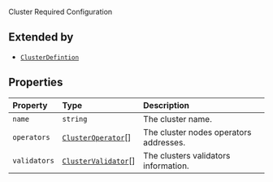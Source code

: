 Cluster Required Configuration

## Extended by

- [`ClusterDefintion`](ClusterDefintion.md)

## Properties

| Property | Type | Description |
| :------ | :------ | :------ |
| `name` | `string` | The cluster name. |
| `operators` | [`ClusterOperator`](../type-aliases/ClusterOperator.md)[] | The cluster nodes operators addresses. |
| `validators` | [`ClusterValidator`](../type-aliases/ClusterValidator.md)[] | The clusters validators information. |
